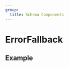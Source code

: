 ```yaml
---
group:
  title: Schema Components
---
```


# ErrorFallback

## Example

<code src="./demos/demo1.tsx"></code>
